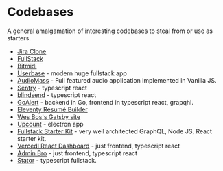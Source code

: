 # Codebases

A general amalgamation of interesting codebases to steal from or use as starters.

- [Jira Clone](https://github.com/oldboyxx/jira_clone)
- [FullStack](https://github.com/johncalvinroberts/fullstack)
- [Bitmidi](https://github.com/feross/bitmidi.com) 
- [Userbase](https://github.com/encrypted-dev/userbase) - modern huge fullstack app
- [AudioMass](https://github.com/pkalogiros/AudioMass) - Full featured audio application implemented in Vanilla JS.
- [Sentry](https://github.com/getsentry/sentry) - typescript react
- [blindsend](https://github.com/blindnet-io/blindsend-fe/) - typescript react
- [GoAlert](https://github.com/target/goalert) - backend in Go, frontend in typescript react, grapqhl.
- [Eleventy Résumé Builder](https://mxb.dev/blog/eleventy-resume-builder/)
- [Wes Bos's Gatsby site](https://github.com/wesbos/wesbos)
- [Upcount](https://github.com/madisvain/upcount) - electron app
- [Fullstack Starter Kit](https://github.com/karanpratapsingh/fullstack-starterkit) - very well architected GraphQL, Node JS, React starter kit.
- [Vercedl React Dashboard](https://github.com/ofekashery/react-dashboard-design) - just frontend, typescript react
- [Admin Bro](https://github.com/SoftwareBrothers/admin-bro) - just frontend, typescript react
- [Stator](https://github.com/chocolat-chaud-io/stator) - typescript fullstack.
